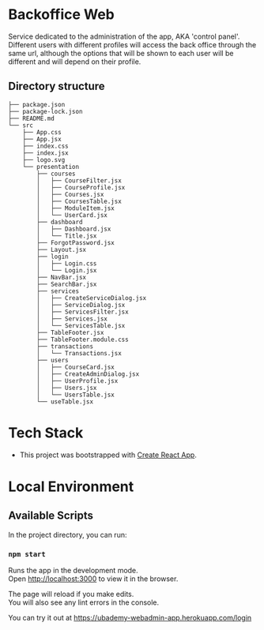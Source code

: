 # Backoffice Web

Service dedicated to the administration of the app, AKA 'control panel'.
Different users with different profiles will access the back office through the same url, although the options that will be shown to each user will be different and will depend on their profile.

## Directory structure

```tree
├── package.json
├── package-lock.json
├── README.md
└── src
    ├── App.css
    ├── App.jsx
    ├── index.css
    ├── index.jsx
    ├── logo.svg
    └── presentation
        ├── courses
        │   ├── CourseFilter.jsx
        │   ├── CourseProfile.jsx
        │   ├── Courses.jsx
        │   ├── CoursesTable.jsx
        │   ├── ModuleItem.jsx
        │   └── UserCard.jsx
        ├── dashboard
        │   ├── Dashboard.jsx
        │   └── Title.jsx
        ├── ForgotPassword.jsx
        ├── Layout.jsx
        ├── login
        │   ├── Login.css
        │   └── Login.jsx
        ├── NavBar.jsx
        ├── SearchBar.jsx
        ├── services
        │   ├── CreateServiceDialog.jsx
        │   ├── ServiceDialog.jsx
        │   ├── ServicesFilter.jsx
        │   ├── Services.jsx
        │   └── ServicesTable.jsx
        ├── TableFooter.jsx
        ├── TableFooter.module.css
        ├── transactions
        │   └── Transactions.jsx
        ├── users
        │   ├── CourseCard.jsx
        │   ├── CreateAdminDialog.jsx
        │   ├── UserProfile.jsx
        │   ├── Users.jsx
        │   └── UsersTable.jsx
        └── useTable.jsx
```

# Tech Stack

* This project was bootstrapped with [Create React App](https://github.com/facebook/create-react-app).

# Local Environment

## Available Scripts

In the project directory, you can run:

### `npm start`

Runs the app in the development mode.\
Open [http://localhost:3000](http://localhost:3000) to view it in the browser.

The page will reload if you make edits.\
You will also see any lint errors in the console.

You can try it out at <https://ubademy-webadmin-app.herokuapp.com/login>
